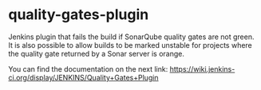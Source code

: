# quality-gates-plugin
Jenkins plugin that fails the build if SonarQube quality gates are not green.
It is also possible to allow builds to be marked unstable for projects where the 
quality gate returned by a Sonar server is orange.

You can find the documentation on the next link:
https://wiki.jenkins-ci.org/display/JENKINS/Quality+Gates+Plugin
